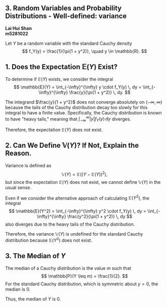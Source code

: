 ## 3. Random Variables and Probability Distributions - Well-defined: variance

**Lai Hui Shan**  
**m5281022**

Let $Y$ be a random variable with the standard Cauchy density
$$
f_Y(y) = \frac{1}{\pi(1 + y^2)}, \quad y \in \mathbb{R}.
$$

## 1. Does the Expectation $\mathbb{E}(Y)$ Exist?

To determine if $\mathbb{E}(Y)$ exists, we consider the integral
$$
\mathbb{E}(Y) = \int_{-\infty}^{\infty} y \cdot f_Y(y) \, dy = \int_{-\infty}^{\infty} \frac{y}{\pi(1 + y^2)} \, dy.
$$

The integrand $\frac{y}{1 + y^2}$ does not converge absolutely on $(-\infty, \infty)$ because the tails of the Cauchy distribution decay too slowly for this integral to have a finite value. Specifically, the Cauchy distribution is known to have "heavy tails," meaning that $\int_{-\infty}^{\infty} |y| f_Y(y) \, dy$ diverges.

Therefore, the expectation $\mathbb{E}(Y)$ does not exist.

## 2. Can We Define $\mathbb{V}(Y)$? If Not, Explain the Reason.

Variance is defined as
$$
\mathbb{V}(Y) = \mathbb{E}((Y - \mathbb{E}(Y))^2),
$$
but since the expectation $\mathbb{E}(Y)$ does not exist, we cannot define $\mathbb{V}(Y)$ in the usual sense.

Even if we consider the alternative approach of calculating $\mathbb{E}(Y^2)$, the integral
$$
\mathbb{E}(Y^2) = \int_{-\infty}^{\infty} y^2 \cdot f_Y(y) \, dy = \int_{-\infty}^{\infty} \frac{y^2}{\pi(1 + y^2)} \, dy
$$
also diverges due to the heavy tails of the Cauchy distribution.

Therefore, the variance $\mathbb{V}(Y)$ is undefined for the standard Cauchy distribution because $\mathbb{E}(Y^2)$ does not exist.

## 3. The Median of $Y$

The median of a Cauchy distribution is the value $m$ such that
$$
\mathbb{P}(Y \leq m) = \frac{1}{2}.
$$
For the standard Cauchy distribution, which is symmetric about $y = 0$, the median is $0$.

Thus, the median of $Y$ is $0$.
